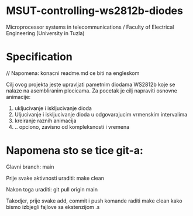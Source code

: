 # MSUT-controlling-ws2812b-diodes

Microprocessor systems in telecommunications / Faculty of Electrical Engineering (University in Tuzla)

# Specification

// Napomena: konacni readme.md ce biti na engleskom

Cilj ovog projekta jeste upravljati pametnim diodama WS2812b koje se nalaze na asembliranim plocicama. Za pocetak je cilj napraviti osnovne animacije:

1. ukljucivanje i iskljucivanje dioda
2. Uljucivanje i iskljucivanje dioda u odgovarajucim vrmenskim intervalima
3. kreiranje raznih animacija
4. .. opciono, zavisno od kompleksnosti i vremena

# Napomena sto se tice git-a:

Glavni branch: main

Prije svake aktivnosti uraditi: make clean

Nakon toga uraditi: git pull origin main

Takodjer, prije svake add, commit i push komande raditi make clean kako bismo izbjegli fajlove sa ekstenzijom .s
